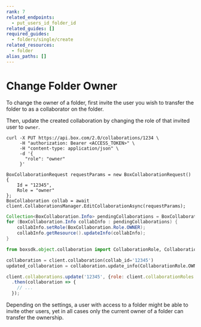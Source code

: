 ```yaml
---
rank: 7
related_endpoints:
  - put_users_id_folder_id
related_guides: []
required_guides:
  - folders/single/create
related_resources:
  - folder
alias_paths: []
---
```


# Change Folder Owner

To change the owner of a folder, first invite the user you wish to
transfer the folder to as a collaborator on the folder.

<Samples id='post_collaborations' />

Then, update the created collaboration by changing the role of
that invited user to `owner`.

<Tabs>
  <Tab title='cURL'>

```curl
curl -X PUT https://api.box.com/2.0/collaborations/1234 \
     -H "authorization: Bearer <ACCESS_TOKEN>" \
     -H "content-type: application/json" \
     -d '{
       "role": "owner"
     }'
```

  </Tab>
  <Tab title='.NET'>

```dotnet
BoxCollaborationRequest requestParams = new BoxCollaborationRequest()
{
    Id = "12345",
    Role = "owner"
};
BoxCollaboration collab = await client.CollaborationsManager.EditCollaborationAsync(requestParams);
```

  </Tab>
  <Tab title='Java'>

```java
Collection<BoxCollaboration.Info> pendingCollaborations = BoxCollaboration.getPendingCollaborations(api);
for (BoxCollaboration.Info collabInfo : pendingCollaborations) {
    collabInfo.setRole(BoxCollaboration.Role.OWNER);
    collabInfo.getResource().updateInfo(collabInfo);
}
```

  </Tab>
  <Tab title='Python'>

```py
from boxsdk.object.collaboration import CollaborationRole, CollaborationStatus

collaboration = client.collaboration(collab_id='12345')
updated_collaboration = collaboration.update_info(CollaborationRole.OWNER)
```

  </Tab>
  <Tab title='Node'>

```js
client.collaborations.update('12345', {role: client.collaborationRoles.OWNER})
  .then(collaboration => {
    // ...
  });
```

  </Tab>

</Tabs>

<Message warning>
  Depending on the settings, a user with access to a folder might be able to
  invite other users, yet in all cases only the current owner of a folder can
  transfer the ownership.
</Message>
